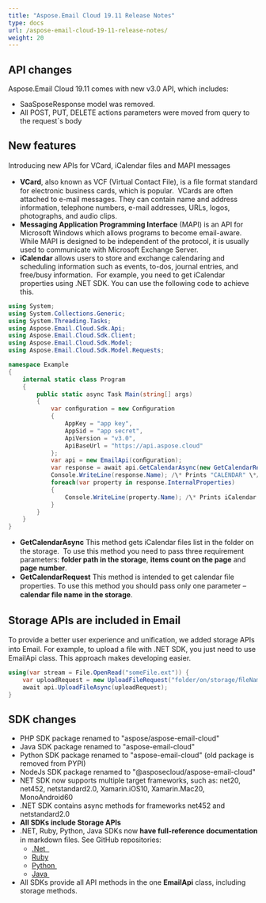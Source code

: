```yaml
---
title: "Aspose.Email Cloud 19.11 Release Notes"
type: docs
url: /aspose-email-cloud-19-11-release-notes/
weight: 20
---
```


## **API changes**
Aspose.Email Cloud 19.11 comes with new v3.0 API, which includes:

- SaaSposeResponse model was removed.
- All POST, PUT, DELETE actions parameters were moved from query to the request`s body 
## **New features**
Introducing new APIs for VCard, iCalendar ﬁles and MAPI messages

- **VCard**, also known as VCF (Virtual Contact File), is a ﬁle format standard for electronic business cards, which is popular.  VCards are often attached to e-mail messages. They can contain name and address information, telephone numbers, e-mail addresses, URLs, logos, photographs, and audio clips. 
- **Messaging Application Programming Interface** (MAPI) is an API for Microsoft Windows which allows programs to become email-aware. While MAPI is designed to be independent of the protocol, it is usually used to communicate with Microsoft Exchange Server.
- **iCalendar** allows users to store and exchange calendaring and scheduling information such as events, to-dos, journal entries, and free/busy information.  For example, you need to get iCalendar properties using .NET SDK. You can use the following code to achieve this. 

```csharp
using System;
using System.Collections.Generic;
using System.Threading.Tasks;
using Aspose.Email.Cloud.Sdk.Api;
using Aspose.Email.Cloud.Sdk.Client;
using Aspose.Email.Cloud.Sdk.Model;
using Aspose.Email.Cloud.Sdk.Model.Requests;

namespace Example
{
    internal static class Program
    {
        public static async Task Main(string[] args)
        {
            var conﬁguration = new Conﬁguration
            {
                AppKey = "app key",
                AppSid = "app secret",
                ApiVersion = "v3.0",
                ApiBaseUrl = "https://api.aspose.cloud"
            };
            var api = new EmailApi(conﬁguration);
            var response = await api.GetCalendarAsync(new GetCalendarRequest("sample.ics", "1", "First Storage"));
            Console.WriteLine(response.Name); /\* Prints "CALENDAR" \*/
            foreach(var property in response.InternalProperties)
            {
                Console.WriteLine(property.Name); /\* Prints iCalendar property names \*/
            }
        }
    }
}
```

- **GetCalendarAsync** This method gets iCalendar ﬁles list in the folder on the storage.  To use this method you need to pass three requirement parameters: **folder path in the storage**, **items count on the page** and **page number**. 
- **GetCalendarRequest** This method is intended to get calendar ﬁle properties. To use this method you should pass only one parameter – **calendar ﬁle name in the storage**.
## **Storage APIs are included in Email**
To provide a better user experience and uniﬁcation, we added storage APIs into Email. For example, to upload a ﬁle with .NET SDK, you just need to use EmailApi class. This approach makes developing easier.

```csharp
using(var stream = File.OpenRead("someFile.ext")) {
    var uploadRequest = new UploadFileRequest("folder/on/storage/ﬁleName.ext", stream, "Storage Name");
    await api.UploadFileAsync(uploadRequest);
}
```
## **SDK changes**
- PHP SDK package renamed to "aspose/aspose-email-cloud" 
- Java SDK package renamed to "aspose-email-cloud"
- Python SDK package renamed to "aspose-email-cloud" (old package is removed from PYPI)
- NodeJs SDK package renamed to "@asposecloud/aspose-email-cloud" 
- NET SDK now supports multiple target frameworks, such as: net20, net452, netstandard2.0, Xamarin.iOS10, Xamarin.Mac20, MonoAndroid60
- .NET SDK contains async methods for frameworks net452 and netstandard2.0
- **All SDKs include Storage APIs**
- .NET, Ruby, Python, Java SDKs now **have full-reference documentation** in markdown ﬁles. See GitHub repositories:
  - [.Net  ](https://github.com/aspose-email-cloud/aspose-email-cloud-dotnet)
  - [Ruby](https://github.com/aspose-email-cloud/aspose-email-cloud-ruby)
  - [Python ](https://github.com/aspose-email-cloud/aspose-email-cloud-python)
  - [Java ](https://github.com/aspose-email-cloud/aspose-email-cloud-java)
- All SDKs provide all API methods in the one **EmailApi** class, including storage methods.
